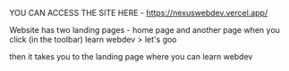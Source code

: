 YOU CAN ACCESS THE SITE HERE - https://nexuswebdev.vercel.app/

Website has two landing pages - home page and another page when you click (in the toolbar) learn webdev > let's goo 

then it takes you to the landing page where you can learn webdev